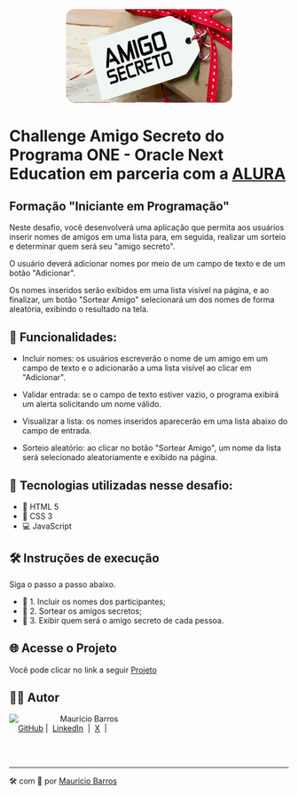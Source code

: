 <p align="center">
<img 
    src="./assets/CapaRedonda.png"
    width="300"
/>
</p>

# Challenge Amigo Secreto do Programa ONE - Oracle Next Education em parceria com a [ALURA](https://www.alura.com.br/)

## Formação "Iniciante em Programação"

Neste desafio, você desenvolverá uma aplicação que permita aos usuários inserir nomes de amigos em uma lista para, em seguida, realizar um sorteio e determinar quem será seu "amigo secreto".

O usuário deverá adicionar nomes por meio de um campo de texto e de um botão "Adicionar".

Os nomes inseridos serão exibidos em uma lista visível na página, e ao finalizar, um botão "Sortear Amigo" selecionará um dos nomes de forma aleatória, exibindo o resultado na tela.


## :muscle: Funcionalidades:

- Incluir nomes: os usuários escreverão o nome de um amigo em um campo de texto e o adicionarão a uma lista visível ao clicar em "Adicionar".

- Validar entrada: se o campo de texto estiver vazio, o programa exibirá um alerta solicitando um nome válido.

- Visualizar a lista: os nomes inseridos aparecerão em uma lista abaixo do campo de entrada.

- Sorteio aleatório: ao clicar no botão "Sortear Amigo", um nome da lista será selecionado aleatoriamente e exibido na página.


## :abacus: Tecnologias utilizadas nesse desafio:

- :book: HTML 5
- :broom: CSS 3
- :computer: JavaScript


## :hammer_and_wrench: Instruções de execução

Siga o passo a passo abaixo.

- 🤖 1. Incluir os nomes dos participantes;
- 🤖 2. Sortear os amigos secretos;
- 🤖 3. Exibir quem será o amigo secreto de cada pessoa.


## :globe_with_meridians: Acesse o Projeto

Você pode clicar no link a seguir [Projeto](https://one-alura-desafio-amigo-secreto-99rg.vercel.app/)


## 👨‍💻 Autor

<p>
    <img 
      align=left 
      margin=10 
      width=80 
      src="https://avatars.githubusercontent.com/u/58704060?s=400&u=c58b05997dcd842e95dd0f5c45ab04c2054df583&v=4"
    />
    <p>&nbsp&nbsp&nbspMaurício Barros<br>
    &nbsp&nbsp&nbsp
    <a href="https://github.com/opusvix">
    GitHub</a>&nbsp;|&nbsp;
    <a href="https://www.linkedin.com/in/mauriciodasilvabarros/">LinkedIn</a>
    &nbsp;|&nbsp;
    <a href="https://x.com/opusvix">
    X</a>
&nbsp;|&nbsp;</p>
</p>
<br/><br/>
<p>

---

:hammer_and_wrench: com :sparkling_heart: por [Maurício Barros](https://github.com/opusvix)
